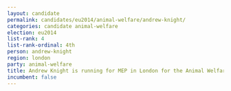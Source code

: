 ```yaml
---
layout: candidate
permalink: candidates/eu2014/animal-welfare/andrew-knight/
categories: candidate animal-welfare
election: eu2014
list-rank: 4
list-rank-ordinal: 4th
person: andrew-knight
region: london
party: animal-welfare
title: Andrew Knight is running for MEP in London for the Animal Welfare Party
incumbent: false
---
```

